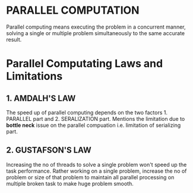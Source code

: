 # PARALLEL COMPUTATION

Parallel computing means executing the problem in a concurrent manner, solving a single or multiple problem simultaneously to the same accurate result.

# **Parallel Computating Laws and Limitations**

## 1. AMDALH'S LAW

The speed up of parallel computing depends on the two factors 1. PARALLEL part and 2. SERALIZATION part. Mentions the limitation due to **bottle neck** issue on the parallel compuation i.e. limitation of serializing part.

## 2. GUSTAFSON'S LAW

Increasing the no of threads to solve a single problem won't speed up the task performance. Rather working on a single problem, increase the no of problem or size of that problem to maintain all parallel processing on multiple broken task to make huge problem smooth.
